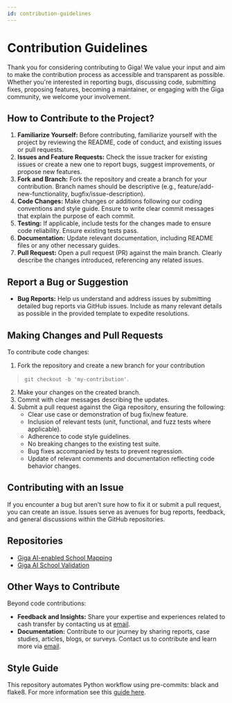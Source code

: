```yaml
---
id: contribution-guidelines
---
```


# Contribution Guidelines

Thank you for considering contributing to Giga! We value your input and aim to make the contribution process as accessible and transparent as possible. Whether you're interested in reporting bugs, discussing code, submitting fixes, proposing features, becoming a maintainer, or engaging with the Giga community, we welcome your involvement.

## How to Contribute to the Project?

1. **Familiarize Yourself:** Before contributing, familiarize yourself with the project by reviewing the README, code of conduct, and existing issues or pull requests.
2. **Issues and Feature Requests:** Check the issue tracker for existing issues or create a new one to report bugs, suggest improvements, or propose new features.
3. **Fork and Branch:** Fork the repository and create a branch for your contribution. Branch names should be descriptive (e.g., feature/add-new-functionality, bugfix/issue-description).
4. **Code Changes:** Make changes or additions following our coding conventions and style guide. Ensure to write clear commit messages that explain the purpose of each commit.
5. **Testing:** If applicable, include tests for the changes made to ensure code reliability. Ensure existing tests pass.
6. **Documentation:** Update relevant documentation, including README files or any other necessary guides.
7. **Pull Request:** Open a pull request (PR) against the main branch. Clearly describe the changes introduced, referencing any related issues.

## Report a Bug or Suggestion

- **Bug Reports:** Help us understand and address issues by submitting detailed bug reports via GitHub issues. Include as many relevant details as possible in the provided template to expedite resolutions.

## Making Changes and Pull Requests

To contribute code changes:

1. Fork the repository and create a new branch for your contribution 
>`git checkout -b 'my-contribution'`.
2. Make your changes on the created branch.
3. Commit with clear messages describing the updates.
4. Submit a pull request against the Giga repository, ensuring the following:
   - Clear use case or demonstration of bug fix/new feature.
   - Inclusion of relevant tests (unit, functional, and fuzz tests where applicable).
   - Adherence to code style guidelines.
   - No breaking changes to the existing test suite.
   - Bug fixes accompanied by tests to prevent regression.
   - Update of relevant comments and documentation reflecting code behavior changes.

## Contributing with an Issue

If you encounter a bug but aren't sure how to fix it or submit a pull request, you can create an issue. Issues serve as avenues for bug reports, feedback, and general discussions within the GitHub repositories.

## Repositories

- [Giga AI-enabled School Mapping](https://github.com/unicef/giga-global-school-mapping/)
- [Giga AI School Validation](https://github.com/unicef/giga-school-mapping-validator)

## Other Ways to Contribute

Beyond code contributions:

- **Feedback and Insights:** Share your expertise and experiences related to cash transfer by contacting us at [email](mailto:itingzon@unicef.org).
- **Documentation:** Contribute to our journey by sharing reports, case studies, articles, blogs, or surveys. Contact us to contribute and learn more via [email](mailto:itingzon@gmail.com).

## Style Guide

This repository automates Python workflow using pre-commits: black and flake8. For more information see this [guide here](https://ljvmiranda921.github.io/notebook/2018/06/21/precommits-using-black-and-flake8/).